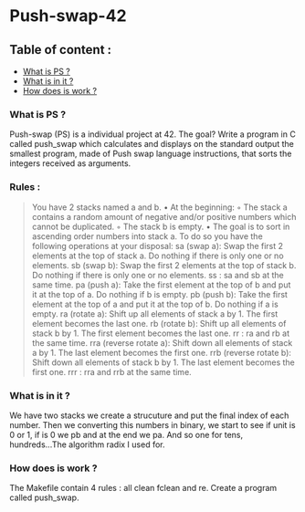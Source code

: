 # Push-swap-42

## Table of content :
* [What is PS ?](#what-is-PS-)
* [What is in it ?](#what-is-in-it-)
* [How does is work ?](#how-does-is-work-)

### What is PS ?
 Push-swap (PS) is a individual project at 42.
 The goal? Write a program in C called push_swap which calculates and displays
 on the standard output the smallest program, made of Push swap language instructions,
 that sorts the integers received as arguments.
 ### Rules :
 
 >You have 2 stacks named a and b.
>• At the beginning:
>◦ The stack a contains a random amount of negative and/or positive numbers
>which cannot be duplicated.
◦ The stack b is empty.
• The goal is to sort in ascending order numbers into stack a. To do so you have the
following operations at your disposal:
sa (swap a): Swap the first 2 elements at the top of stack a.
Do nothing if there is only one or no elements.
sb (swap b): Swap the first 2 elements at the top of stack b.
Do nothing if there is only one or no elements.
ss : sa and sb at the same time.
pa (push a): Take the first element at the top of b and put it at the top of a.
Do nothing if b is empty.
pb (push b): Take the first element at the top of a and put it at the top of b.
Do nothing if a is empty.
ra (rotate a): Shift up all elements of stack a by 1.
The first element becomes the last one.
rb (rotate b): Shift up all elements of stack b by 1.
The first element becomes the last one.
rr : ra and rb at the same time.
rra (reverse rotate a): Shift down all elements of stack a by 1.
The last element becomes the first one.
rrb (reverse rotate b): Shift down all elements of stack b by 1.
The last element becomes the first one.
rrr : rra and rrb at the same time.
### What is in it ?
 We have two stacks we create a strucuture and put the final index of each number. Then we converting this numbers in binary, we start to see if unit is 0 or 1, if is 0 we pb and at the end we pa. And so one for tens, hundreds...The algorithm radix I used for.

### How does is work ?
The Makefile contain 4 rules : all clean fclean and re.
Create a program called push_swap.
<a href="https://zupimages.net/viewer.php?id=22/12/c0qs.png"><img src="https://zupimages.net/up/22/12/c0qs.png" alt="" /></a>
<a href="https://zupimages.net/viewer.php?id=22/12/f1cs.png"><img src="https://zupimages.net/up/22/12/f1cs.png" alt="" /></a>
